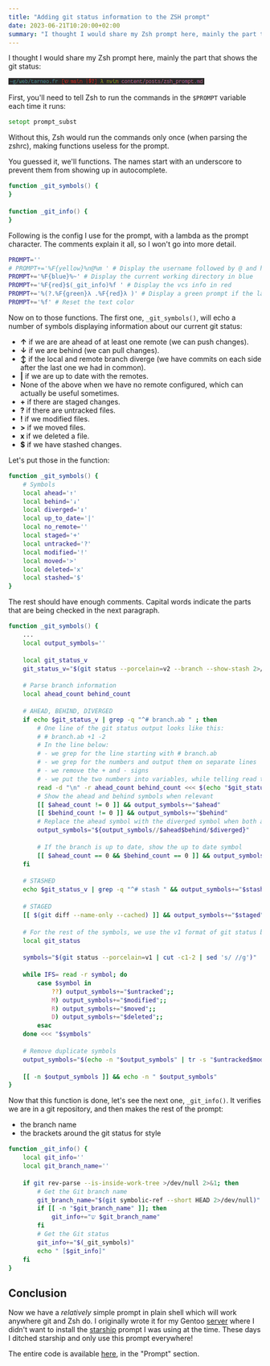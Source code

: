 ```yaml
---
title: "Adding git status information to the ZSH prompt"
date: 2023-06-21T10:20:00+02:00
summary: "I thought I would share my Zsh prompt here, mainly the part that shows the git status."
---
```


I thought I would share my Zsh prompt here, mainly the part that shows the git status:

![A screenshot of the prompt, with the path in blue, the git status in red, and a green lambda symbol. The git status is in square brackets, showing information with symbols, plus the branch we are on.](prompt.png)

First, you'll need to tell Zsh to run the commands in the `$PROMPT` variable each time it runs:
```zsh
setopt prompt_subst
```
Without this, Zsh would run the commands only once (when parsing the zshrc), making functions useless for the prompt.

You guessed it, we'll functions. The names start with an underscore to prevent them from showing up in autocomplete.
```zsh
function _git_symbols() {
}

function _git_info() {
}
```

Following is the config I use for the prompt, with a lambda as the prompt character. The comments explain it all, so I won't go into more detail.
```zsh
PROMPT=''
# PROMPT+='%F{yellow}%n@%m ' # Display the username followed by @ and hostname in yellow
PROMPT+='%F{blue}%~' # Display the current working directory in blue
PROMPT+='%F{red}$(_git_info)%f ' # Display the vcs info in red
PROMPT+='%(?.%F{green}λ .%F{red}λ )' # Display a green prompt if the last command succeeded, or red if it failed
PROMPT+='%f' # Reset the text color
```

Now on to those functions. The first one, `_git_symbols()`, will echo a number of symbols displaying information about our current git status:
- **↑** if we are are ahead of at least one remote (we can push changes).
- **↓** if we are behind (we can pull changes).
- **↕** if the local and remote branch diverge (we have commits on each side after the last one we had in common).
- **|** if we are up to date with the remotes.
- None of the above when we have no remote configured, which can actually be useful sometimes.
- **+** if there are staged changes.
- **?** if there are untracked files.
- **!** if we modified files.
- **>** if we moved files.
- **x** if we deleted a file.
- **$** if we have stashed changes.

Let's put those in the function:
```zsh
function _git_symbols() {
	# Symbols
	local ahead='↑'
	local behind='↓'
	local diverged='↕'
	local up_to_date='|'
	local no_remote=''
	local staged='+'
	local untracked='?'
	local modified='!'
	local moved='>'
	local deleted='x'
	local stashed='$'
}
```

The rest should have enough comments. Capital words indicate the parts that are being checked in the next paragraph.
```zsh
function _git_symbols() {
    ...
	local output_symbols=''

	local git_status_v
	git_status_v="$(git status --porcelain=v2 --branch --show-stash 2>/dev/null)"

	# Parse branch information
	local ahead_count behind_count

	# AHEAD, BEHIND, DIVERGED
	if echo $git_status_v | grep -q "^# branch.ab " ; then
		# One line of the git status output looks like this:
		# # branch.ab +1 -2
		# In the line below:
		# - we grep for the line starting with # branch.ab
		# - we grep for the numbers and output them on separate lines
		# - we remove the + and - signs
		# - we put the two numbers into variables, while telling read to use a newline as the delimiter for reading
		read -d "\n" -r ahead_count behind_count <<< $(echo "$git_status_v" | grep "^# branch.ab" | grep -o -E '[+-][0-9]+' | sed 's/[-+]//')
		# Show the ahead and behind symbols when relevant
		[[ $ahead_count != 0 ]] && output_symbols+="$ahead"
		[[ $behind_count != 0 ]] && output_symbols+="$behind"
		# Replace the ahead symbol with the diverged symbol when both ahead and behind
		output_symbols="${output_symbols//$ahead$behind/$diverged}"

		# If the branch is up to date, show the up to date symbol
		[[ $ahead_count == 0 && $behind_count == 0 ]] && output_symbols+="$up_to_date"
	fi

	# STASHED
	echo $git_status_v | grep -q "^# stash " && output_symbols+="$stashed"

	# STAGED
	[[ $(git diff --name-only --cached) ]] && output_symbols+="$staged"

	# For the rest of the symbols, we use the v1 format of git status because it's easier to parse.
	local git_status

	symbols="$(git status --porcelain=v1 | cut -c1-2 | sed 's/ //g')"

	while IFS= read -r symbol; do
		case $symbol in
			??) output_symbols+="$untracked";;
			M) output_symbols+="$modified";;
			R) output_symbols+="$moved";;
			D) output_symbols+="$deleted";;
		esac
	done <<< "$symbols"

	# Remove duplicate symbols
	output_symbols="$(echo -n "$output_symbols" | tr -s "$untracked$modified$moved$deleted")"

	[[ -n $output_symbols ]] && echo -n " $output_symbols"
}
```

Now that this function is done, let's see the next one, `_git_info()`. It verifies we are in a git repository, and then makes the rest of the prompt:
- the branch name
- the brackets around the git status for style
```zsh
function _git_info() {
	local git_info=''
	local git_branch_name=''

	if git rev-parse --is-inside-work-tree >/dev/null 2>&1; then
		# Get the Git branch name
		git_branch_name="$(git symbolic-ref --short HEAD 2>/dev/null)"
		if [[ -n "$git_branch_name" ]]; then
			git_info+="ש $git_branch_name"
		fi
		# Get the Git status
		git_info+="$(_git_symbols)"
		echo " [$git_info]"
	fi
}
```

## Conclusion

Now we have a *relatively* simple prompt in plain shell which will work anywhere git and Zsh do. I originally wrote it for my Gentoo [server](https://renn.es/) where I didn't want to install the [starship](https://starship.rs/) prompt I was using at the time. These days I ditched starship and only use this prompt everywhere!

The entire code is available [here](https://github.com/tarneaux/.f/blob/master/zsh/.zshrc#L183), in the "Prompt" section.
